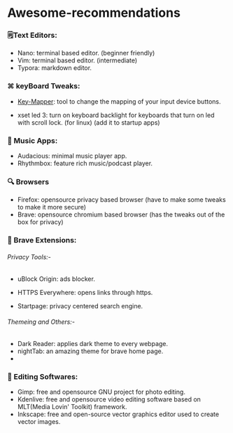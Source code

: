 # Awesome-recommendations



### 🗒️Text Editors:

- Nano: terminal based editor. (beginner friendly)
- Vim: terminal based editor. (intermediate)
- Typora: markdown editor.

### ⌘ keyBoard Tweaks:

- [Key-Mapper](https://github.com/sezanzeb/key-mapper/): tool to change the mapping of your input device buttons.

- xset led 3: turn on keyboard backlight for keyboards that turn on led with scroll lock. (for linux) (add it to startup apps)

  

### 🎼 Music Apps:

- Audacious: minimal music player app.
- Rhythmbox: feature rich music/podcast player.



### 🔍 Browsers

- Firefox: opensource privacy based browser (have to make some tweaks to make it more secure)
- Brave: opensource chromium based browser (has the tweaks out of the box for privacy)



### 🦁 Brave Extensions:

###### Privacy Tools:-

- uBlock Origin: ads blocker.

- HTTPS Everywhere: opens links through https. 
- Startpage: privacy centered search engine.

###### Themeing and Others:-

- Dark Reader: applies dark theme to every webpage.
- nightTab: an amazing theme for brave home page.
- 



### 🎨 Editing Softwares:

- Gimp: free and opensource GNU project for photo editing.
- Kdenlive: free and opensource video editing software based on MLT(Media Lovin' Toolkit) framework.
- Inkscape: free and open-source vector graphics editor used to create vector images.
